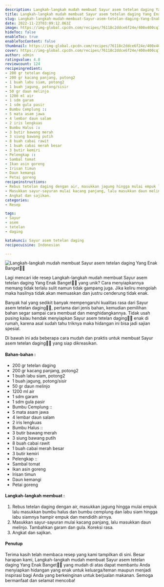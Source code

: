 ```yaml
---
description: Langkah-langkah mudah membuat Sayur asem tetelan daging Yang Enak Banget"
title: Langkah-langkah mudah membuat Sayur asem tetelan daging Yang Enak Banget
slug: Langkah-langkah-mudah-membuat-Sayur-asem-tetelan-daging-Yang-Enak-Banget
date: 2022-11-23T03:09:12.063Z
image: https://img-global.cpcdn.com/recipes/76118c2ddce6f24e/400x400cq70/photo.jpg
hideToc: false
enableToc: true
enableTocContent: false
thumbnail: https://img-global.cpcdn.com/recipes/76118c2ddce6f24e/400x400cq70/photo.jpg
cover: https://img-global.cpcdn.com/recipes/76118c2ddce6f24e/400x400cq70/photo.jpg
author: admin
ratingvalue: 4.8
reviewcount: 124
recipeingredient:
- 200 gr tetelan daging
- 200 gr kacang panjang, potong2
- 1 buah labu siam, potong2
- 1 buah jagung, potong/sisir
- 50 gr daun melinjo
- 1200 ml air
- 1 sdm garam
- 1 sdm gula pasir
- Bumbu Cemplung ::
- 5 mata asam jawa
- 4 lembar daun salam
- 2 iris lengkuas
- Bumbu Halus ::
- 3 butir bawang merah
- 3 siung bawang putih
- 8 buah cabai rawit
- 1 buah cabai merah besar
- 3 butir kemiri
- Pelengkap ::
- Sambal tomat
- Ikan asin goreng
- Irisan timun
- Daun kemangi
- Petai goreng
recipeinstructions:
- Rebus tetelan daging dengan air, masukkan jagung hingga mulai empuk lalu masukkan bumbu halus dan bumbu cemplung dan labu siam hingga labu siamnya hampir empuk dan mendidih airnya.
- Masukkan sayur-sayuran mulai kacang panjang, lalu masukkan daun melinjo. Tambahkan garam dan gula. Koreksi rasa.
- Angkat dan sajikan.
categories:
- Resep

tags:
- Sayur
- asem
- tetelan
- daging

katakunci: Sayur asem tetelan daging
recipecuisine: Indonesian

---
```


![Langkah-langkah mudah membuat Sayur asem tetelan daging Yang Enak Banget👩‍🍳](https://img-global.cpcdn.com/recipes/76118c2ddce6f24e/400x400cq70/photo.jpg)

Lagi mencari ide resep Langkah-langkah mudah membuat Sayur asem tetelan daging Yang Enak Banget👩‍🍳 yang unik? Cara menyiapkannya memang tidak terlalu sulit namun tidak gampang juga. Jika keliru mengolah maka hasilnya tidak akan memuaskan dan justru cenderung tidak enak.

Banyak hal yang sedikit banyak mempengaruhi kualitas rasa dari Sayur asem tetelan daging👩‍🍳, pertama dari jenis bahan, kemudian pemilihan bahan segar sampai cara membuat dan menghidangkannya. Tidak usah pusing kalau hendak menyiapkan Sayur asem tetelan daging👩‍🍳 enak di rumah, karena asal sudah tahu triknya maka hidangan ini bisa jadi sajian spesial.

Di bawah ini ada beberapa cara mudah dan praktis untuk membuat Sayur asem tetelan daging👩‍🍳 yang siap dikreasikan.

<!--inarticleads1-->

#### Bahan-bahan :

- 200 gr tetelan daging
- 200 gr kacang panjang, potong2
- 1 buah labu siam, potong2
- 1 buah jagung, potong/sisir
- 50 gr daun melinjo
- 1200 ml air
- 1 sdm garam
- 1 sdm gula pasir
- Bumbu Cemplung ::
- 5 mata asam jawa
- 4 lembar daun salam
- 2 iris lengkuas
- Bumbu Halus ::
- 3 butir bawang merah
- 3 siung bawang putih
- 8 buah cabai rawit
- 1 buah cabai merah besar
- 3 butir kemiri
- Pelengkap ::
- Sambal tomat
- Ikan asin goreng
- Irisan timun
- Daun kemangi
- Petai goreng

<!--inarticleads2-->

#### Langkah-langkah membuat :

1. Rebus tetelan daging dengan air, masukkan jagung hingga mulai empuk lalu masukkan bumbu halus dan bumbu cemplung dan labu siam hingga labu siamnya hampir empuk dan mendidih airnya.
1. Masukkan sayur-sayuran mulai kacang panjang, lalu masukkan daun melinjo. Tambahkan garam dan gula. Koreksi rasa.
1. Angkat dan sajikan.

#### Penutup

Terima kasih telah membaca resep yang kami tampilkan di sini. Besar harapan kami, Langkah-langkah mudah membuat Sayur asem tetelan daging Yang Enak Banget👩‍🍳 yang mudah di atas dapat membantu Anda menyiapkan hidangan yang enak untuk keluarga/teman maupun menjadi inspirasi bagi Anda yang berkeinginan untuk berjualan makanan. Semoga bermanfaat dan selamat mencoba!